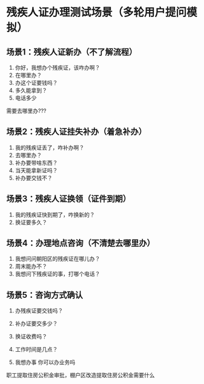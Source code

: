 # 残疾人证办理测试场景（多轮用户提问模拟）

## 场景1：残疾人证新办（不了解流程）
1. 你好，我想办个残疾证，该咋办啊？
2. 在哪里办？
3. 办这个证要钱吗？
4. 多久能拿到？
5. 电话多少

需要去哪里办???

## 场景2：残疾人证挂失补办（着急补办）
1. 我的残疾证丢了，咋补办啊？
2. 去哪里办？
3. 补办要带啥东西？
4. 当天能拿新证吗？
5. 补办要交钱不？

## 场景3：残疾人证换领（证件到期）
1. 我的残疾证快到期了，咋换新的？
2. 换证要多久？

## 场景4：办理地点咨询（不清楚去哪里办）
1. 我想问问朝阳区的残疾证在哪儿办？
2. 周末能办不？
3. 我想问下残疾证的事，打哪个电话？ 

## 场景5：咨询方式确认 
1. 办残疾证要交钱吗？
2. 补办证要交多少？ 
3. 换证收费吗？
4. 工作时间是几点？ 


1. 我想办事
    你可以办业务吗

职工提取住房公积金审批，棚户区改造提取住房公积金需要什么

 